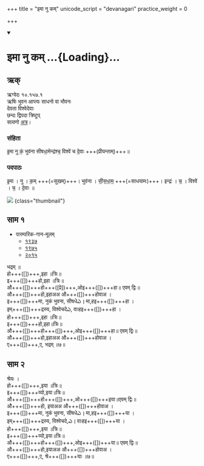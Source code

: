 +++
title = "इमा नु कम्"
unicode_script = "devanagari"
practice_weight = 0

+++
<div class="js_include" includetitle="false" newlevelforh1="1" unfilled url="/vedAH_sAma/paravastu-sAma/devaH/indraH/imA-nu-kam/">
<details open><summary><h1>इमा नु कम् ...{Loading}...</h1></summary>

## ऋक्
ऋग्वेदः  १०.१५७.१  
ऋषिः  भुवन आप्त्यः साधनो वा भौवनः  
देवता  विश्वेदेवाः  
छन्दः  द्विपदा त्रिष्टुप्  
सायणो [अत्र](http://rigveda.sanatana.in/describe/rikMandala/010.157.001)।

### संहिता
इ॒मा नु कं॒ भुव॑ना सीषधा॒मेन्द्र॑श्च॒ विश्वे॑ च दे॒वाः +++(प्रीयन्ताम्)+++॥

### पदपाठः
इ॒मा । नु । क॒म् +++(=सुखम्)+++। भुव॑ना । सी॒स॒धा॒म॒ +++(=साधयामः)+++। इन्द्रः॑ । च॒ । विश्वे॑ । च॒ । दे॒वाः ॥

![](/devaH/AryaH/hindukaH/indraH/images/Great-indra-on-airAvata-with-vajra-surrounded-by-other-smaller-deva-s-agni-on-ram-yama-on-buffalo-brahma-on-swan-sUrya-and-chandra.jpg)
{class="thumbnail"}

## साम १

- पारम्परिक-गान-मूलम् 
  - [१९३७](https://archive.org/stream/sAmaveda-jaiminIya-paravastu-paramparA-docs/sAmaveda-paravastu-1937#page/n55/mode/1up)
  - [१९७५](https://archive.org/stream/sAmaveda-jaiminIya-paravastu-paramparA-docs/sAmaveda-paravastu-1975#page/n51/mode/2up)
  - [२०१५](https://archive.org/stream/sAmaveda-jaiminIya-paravastu-paramparA-docs/proxaNa-sAmAni#page/n3/mode/2up)

<div caption="रामानुजार्यः 1974 " class="audioEmbed" src="https://archive
.org/download/jaiminIya-sAma-gAna-paravastu-tradition-rAmAnuja/yaj-jAyathA-apUrvya.mp3"></div>
<div caption="गोपालार्यः 2015  " class="audioEmbed" src="https://archive
.org/download/jaiminIya-sAma-gAna-paravastu-tradition-gopAla-2015/yaj-jAyathA-apUrvya.mp3"></div>
<div caption="गोपालपवनयोर् अनुवचनम् 2015 1x" class="audioEmbed" src="https://archive
.org/download/jaiminIya-sAma-gAna-paravastu-tradition-anuvachanam-gopAla-pavana-2015/yaj-jAyathA-apUrvya.mp3"></div>
<div caption="गोपालपवनयोर् अनुवचनम् 2015 1.5x" class="audioEmbed" src="https://archive
.org/download/jaiminIya-sAma-gAna-paravastu-tradition-anuvachanam-gopAla-pavana-2015-150p-speed/yaj-jAyathA-apUrvya.mp3"></div>

भद्रम् ॥  
हो+++([])+++,इहा ॥त्रिः॥  
इ+++([])+++हो,इहा ॥त्रिः॥  
औ+++([])+++हो+++([प्रे])+++,ओइ+++([])+++हा॥ एवम् द्विः॥  
औ+++([])+++हो,इहाअअ औ+++([])+++होवाअ ।  
इ+++([])+++मा, नुकं भुवना, सीषधेఎ । मा,हइ+++([])+++हा ।  
इम्+++([])+++द्रस्य, विश्वेचदेఎ, वाःहइ+++([])+++हा ।  
हो+++([])+++,इहा ॥त्रिः॥  
इ+++([])+++हो,इहा॥त्रिः॥  
औ+++([])+++हो+++([])+++,ओइ+++([])+++हा॥ एवम् द्विः॥  
औ+++([])+++हो,इहाअअ औ+++([])+++होवाअ ।  
ए+++([])+++,ए, भद्रम् ॥७॥

## साम २
श्रेयः ।  
हो+++([])+++,इया ॥त्रिः॥  
इ+++([])+++य्यो,इया॥त्रिः॥  
औ+++([])+++हो+++([])+++,ओ+++([])+++इया॥एवम् द्विः॥  
औ+++([])+++हो, इयाअअ औ+++([])+++होवाअ ।  
इ+++([])+++मा, नुकं भुवना, सीषधेఎ । मा,हइ+++([])+++या ।  
इम्+++([])+++द्रस्य, विश्वेचदे,ఎ । वाःहइ+++([])+++या ।  
हो+++([])+++,इया ॥त्रिः॥  
इ+++([])+++य्यो,इया॥त्रिः॥  
औ+++([])+++हो+++([])+++,ओइ+++([])+++या॥ एवम् द्विः॥  
औ+++([])+++हो,इयाअअ औ+++([])+++होवाअ ।  
ए+++([])+++,ए, श्रे+++([])+++याः ॥७॥
</details>
</div>